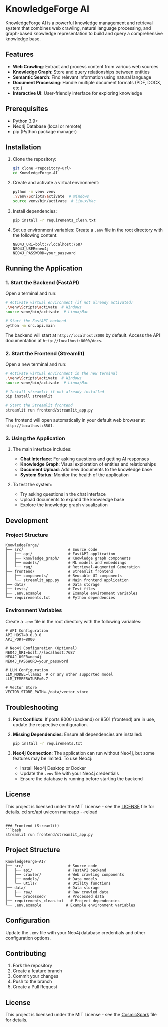 # KnowledgeForge AI

KnowledgeForge AI is a powerful knowledge management and retrieval system that combines web crawling, natural language processing, and graph-based knowledge representation to build and query a comprehensive knowledge base.

## Features

- **Web Crawling**: Extract and process content from various web sources
- **Knowledge Graph**: Store and query relationships between entities
- **Semantic Search**: Find relevant information using natural language
- **Document Processing**: Handle multiple document formats (PDF, DOCX, etc.)
- **Interactive UI**: User-friendly interface for exploring knowledge

## Prerequisites

- Python 3.9+
- Neo4j Database (local or remote)
- pip (Python package manager)

## Installation

1. Clone the repository:
   ```bash
   git clone <repository-url>
   cd KnowledgeForge-AI
   ```

2. Create and activate a virtual environment:
   ```bash
   python -m venv venv
   .\venv\Scripts\activate  # Windows
   source venv/bin/activate  # Linux/Mac
   ```

3. Install dependencies:
   ```bash
   pip install -r requirements_clean.txt
   ```

4. Set up environment variables:
   Create a `.env` file in the root directory with the following content:
   ```
   NEO4J_URI=bolt://localhost:7687
   NEO4J_USER=neo4j
   NEO4J_PASSWORD=your_password
   ```

## Running the Application

### 1. Start the Backend (FastAPI)

Open a terminal and run:

```bash
# Activate virtual environment (if not already activated)
.\venv\Scripts\activate  # Windows
source venv/bin/activate  # Linux/Mac

# Start the FastAPI backend
python -m src.api.main
```

The backend will start at `http://localhost:8000` by default. Access the API documentation at `http://localhost:8000/docs`.

### 2. Start the Frontend (Streamlit)

Open a new terminal and run:

```bash
# Activate virtual environment in the new terminal
.\venv\Scripts\activate  # Windows
source venv/bin/activate  # Linux/Mac

# Install streamlit if not already installed
pip install streamlit

# Start the Streamlit frontend
streamlit run frontend/streamlit_app.py
```

The frontend will open automatically in your default web browser at `http://localhost:8501`.

### 3. Using the Application

1. The main interface includes:
   - **Chat Interface**: For asking questions and getting AI responses
   - **Knowledge Graph**: Visual exploration of entities and relationships
   - **Document Upload**: Add new documents to the knowledge base
   - **System Status**: Monitor the health of the application

2. To test the system:
   - Try asking questions in the chat interface
   - Upload documents to expand the knowledge base
   - Explore the knowledge graph visualization

## Development

### Project Structure

```
KnowledgeForge/
├── src/                    # Source code
│   ├── api/                # FastAPI application
│   ├── knowledge_graph/    # Knowledge graph components
│   ├── models/             # ML models and embeddings
│   └── rag/                # Retrieval-Augmented Generation
├── frontend/               # Streamlit frontend
│   ├── components/         # Reusable UI components
│   └── streamlit_app.py    # Main frontend application
├── data/                   # Data storage
├── tests/                  # Test files
├── .env.example            # Example environment variables
└── requirements.txt        # Python dependencies
```

### Environment Variables

Create a `.env` file in the root directory with the following variables:

```
# API Configuration
API_HOST=0.0.0.0
API_PORT=8000

# Neo4j Configuration (Optional)
NEO4J_URI=bolt://localhost:7687
NEO4J_USER=neo4j
NEO4J_PASSWORD=your_password

# LLM Configuration
LLM_MODEL=llama3  # or any other supported model
LLM_TEMPERATURE=0.7

# Vector Store
VECTOR_STORE_PATH=./data/vector_store
```

## Troubleshooting

1. **Port Conflicts**: If ports 8000 (backend) or 8501 (frontend) are in use, update the respective configuration.

2. **Missing Dependencies**: Ensure all dependencies are installed:
   ```bash
   pip install -r requirements.txt
   ```

3. **Neo4j Connection**: The application can run without Neo4j, but some features may be limited. To use Neo4j:
   - Install Neo4j Desktop or Docker
   - Update the `.env` file with your Neo4j credentials
   - Ensure the database is running before starting the backend

## License

This project is licensed under the MIT License - see the [LICENSE](LICENSE) file for details.
cd src/api
uvicorn main:app --reload
```

### Frontend (Streamlit)
```bash
streamlit run frontend/streamlit_app.py
```

## Project Structure

```
KnowledgeForge-AI/
├── src/                    # Source code
│   ├── api/                # FastAPI backend
│   ├── crawler/            # Web crawling components
│   ├── models/             # Data models
│   └── utils/              # Utility functions
├── data/                   # Data storage
│   ├── raw/                # Raw crawled data
│   └── processed/          # Processed data
├── requirements_clean.txt   # Project dependencies
└── .env.example           # Example environment variables
```

## Configuration

Update the `.env` file with your Neo4j database credentials and other configuration options.

## Contributing

1. Fork the repository
2. Create a feature branch
3. Commit your changes
4. Push to the branch
5. Create a Pull Request

## License

This project is licensed under the MIT License - see the [CosmicSpark](LICENSE) file for details.
